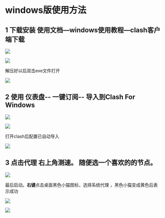 # windows版使用方法

## 1 下载安装 使用文档—windows使用教程—clash客户端下载
![](https://img.aliyun666.top/windows1.png)

![](https://img.aliyun666.top/windows2.png)

解压好以后双击exe文件打开

![](https://img.aliyun666.top/windows3.png)

## 2 使用 仪表盘-- 一键订阅-- 导入到Clash For Windows

![](https://img.aliyun666.top/windows4.png)

![](https://img.aliyun666.top/windows5.png)

打开clash后配置已自动导入

![](https://img.aliyun666.top/windows6.png)

## 3 点击代理 右上角测速。 随便选一个喜欢的的节点。

![](https://img.aliyun666.top/windows7.png)

最后启动。**右键**点击桌面黑色小猫图标，选择系统代理 ，黑色小猫变成黄色后表示成功

![](https://img.aliyun666.top/windows8.png)

![](https://img.aliyun666.top/windows9.png)
